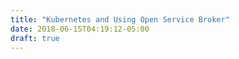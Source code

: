 ```yaml
---
title: "Kubernetes and Using Open Service Broker"
date: 2018-06-15T04:19:12-05:00
draft: true
---
```

